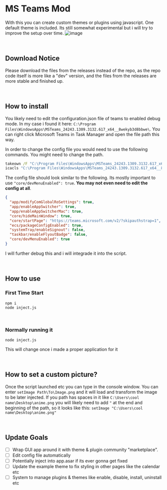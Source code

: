 # MS Teams Mod
With this you can create custom themes or plugins using javascript. One default theme is included.
Its still somewhat experimental but i will try to improve the setup over time.
![image](https://github.com/user-attachments/assets/d0dfad9d-4ca8-441f-96a0-8d85b6136add)

<br>

## Download Notice
Please download the files from the releases instead of the repo, as the repo code itself is more like a "dev" version, and the files from the releases are more stable and finished up.

<br>

## How to install

You likely need to edit the configuration.json file of teams to enabled debug mode.
In my case i found it here: `C:\Program Files\WindowsApps\MSTeams_24243.1309.3132.617_x64__8wekyb3d8bbwe\`.
You can right click Microsoft Teams in Task Manager and open the file path this way.

In order to change the config file you would need to use the following commands. You might need to change the path.
```bat
takeown /F "C:\Program Files\WindowsApps\MSTeams_24243.1309.3132.617_x64__8wekyb3d8bbwe\configuration.json"
icacls "C:\Program Files\WindowsApps\MSTeams_24243.1309.3132.617_x64__8wekyb3d8bbwe\configuration.json" /grant %username%:F
```

The config file should look similar to the following. Its mostly important to use `"core/devMenuEnabled": true`.<b> You may not even need to edit the config at all</b>.
```json
{
  "app/modifyComGlobalRoSettings": true,
  "app/enableAppSwitcher": true,
  "app/enableAppSwitcherMac": true,
  "core/hideMainWindow": true,
  "core/startPage": "https://teams.microsoft.com/v2/?skipauthstrap=1",
  "ecs/packageConfigEnabled": true,
  "systemTray/enableSignout": false,
  "taskbar/enableFlyoutBadge": false,
  "core/devMenuEnabled": true
}
```

I will further debug this and i will integrade it into the script.

<br>

## How to use
### First Time Start
```
npm i
node inject.js
```

<br>

### Normally running it
`node inject.js`

This will change once i made a proper application for it

<br>

## How to set a custom picture?
Once the script launched etc you can type in the console window. You can enter `setImage Path\To\Image.png` and it will load and transform the image to be later injected. If you path has spaces in it like `C:\Users\cool name\Desktop\anime.png` you will likely need to add `"` at the end and beginning of the path, so it looks like this:
`setImage "C:\Users\cool name\Desktop\anime.png"`

<br>

## Update Goals
- [ ] Wrap GUI app around it with theme & plugin community "marketplace".
- [ ] Edit config file automatically
- [ ] Potentially inject into app.asar if its ever gonna get fixed
- [ ] Update the example theme to fix styling in other pages like the calendar etc
- [ ] System to manage plugins & themes like enable, disable, install, uninstall etc
